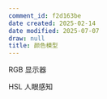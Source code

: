 ```yaml
---
comment_id: f2d163be
date created: 2025-02-14
date modified: 2025-07-07
draw: null
title: 颜色模型
---
```

RGB 显示器

HSL 人眼感知
